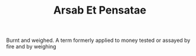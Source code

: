 ---
title: Arsab Et Pensatae
permalink: "/definitions/arsab-et-pensatae.html"
body: Burnt and weighed. A term formerly applied to money tested or assayed by fire
  and by weighing
published_at: '2018-07-07'
layout: post
---